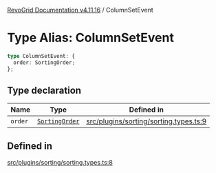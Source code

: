 [RevoGrid Documentation v4.11.16](README.md) / ColumnSetEvent

# Type Alias: ColumnSetEvent

```ts
type ColumnSetEvent: {
  order: SortingOrder;
};
```

## Type declaration

| Name | Type | Defined in |
| ------ | ------ | ------ |
| `order` | [`SortingOrder`](TypeAlias.SortingOrder.md) | [src/plugins/sorting/sorting.types.ts:9](https://github.com/revolist/revogrid/blob/4a2e1c34e7e1a3d80ec42c0347cc2f82d785aa84/src/plugins/sorting/sorting.types.ts#L9) |

## Defined in

[src/plugins/sorting/sorting.types.ts:8](https://github.com/revolist/revogrid/blob/4a2e1c34e7e1a3d80ec42c0347cc2f82d785aa84/src/plugins/sorting/sorting.types.ts#L8)
